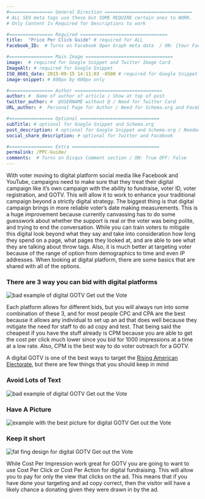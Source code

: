 ```yaml
---
#================ General Direction ================================
# ALL SEO meta tags use these but SOME REQUIRE certain ones to WORK.
# Only Content Is Required for Descriptions to work

#================ Required ================================
title:  "Price Per Click Guide" # required for ALL
Facebook_ID:  # Turns on Facebook Open Graph meta data  / ON: {Your Facebook Page ID} OFF: False

#================ Main Image ================================
image:  # required for Google Snippet and Twitter Image Card
ImageAlt: # required for Google Snippet
ISO_8601_date: 2015-09-15 14:11:03 -0500 # required for Google Snippet and Schema.org / fallback is in place if you leave it out
image-snippet: # 800px by 600px only

#================ Author ================================
author: #  Name of author of article / Show at top of post
twitter_author: #  @USERNAME without @ / Need for Twitter Card
URL_author: #  Personal Page for Author / Need for Schema.org and Facebook

#================ Optional =============================
subTitle: # optional for Google Snippet and Schema.org  
post_description: # optional for Google Snippet and Schema.org / Needed if there is no Content  
social_share_description: # optional for Twitter and Facebook

#================ Extra ================================
permalink: /PPC-Guide/
comments:  # Turns on Disqus Comment section / ON: True OFF: False
---
```

With voter moving to digital platform social media like Facebook and YouTube, campaigns need to make sure that they treat their digital campaign like it’s own campaign with the ability to fundraise, voter ID, voter registration, and GOTV. This will allow it to work to enhance your traditional campaign beyond a strictly digital strategy. The biggest thing is that digital campaign brings in more reliable voter’s date making measurements. This is a huge improvement because currently canvassing has to do some guesswork about whether the support is real or the voter was being polite, and trying to end the conversation. While you can train voters to mitigate this digital look beyond what they say and take into consideration how long they spend on a page, what pages they looked at, and are able to see what they are talking about throw tags. Also, it is much better at targeting voter because of the range of option from demographics to time and even IP addresses. When looking at digital platform, there are some basics that are shared with all of the options.

### There are 3 way you can bid with digital platforms

![bad example of digital GOTV Get out the Vote](/blog/img/ppc-matrix.jpg)

Each platform allows for different bids, but you will always run into some combination of these 3, and for most people CPC and CPA are the best because it allows any individual to set up an ad that does well because they mitigate the need for staff to do ad copy and test. That being said the cheapest if you have the stuff already is CPM because you are able to get the cost per click much lower since you bid for 1000 impressions at a time at a low rate. Also, CPM is the best way to do voter outreach for a GOTV.

A digital GOTV is one of the best ways to target the [Rising American Electorate](http://www.voterparticipation.org/the-rising-american-electorate/), but there are few things that you should keep in mind

### Avoid Lots of Text

![bad example of digital GOTV Get out the Vote](/blog/img/bad-facebook-ad.jpg)

### Have A Picture

![example with the best picture for digital GOTV Get out the Vote](/blog/img/avg-facebook-ad.jpg)

### Keep it short

![fat fing design for digital GOTV Get out the Vote](/blog/img/good-facebook-ad.jpg)

While Cost Per Impression work great for GOTV you are going to want to use Cost Per Click or Cost Per Action for digital fundraising. This will allow you to pay for only the view that clicks on the ad. This means that if you have done your targeting and ad copy correct, then the visitor will have a likely chance a donating given they were drawn in by the ad.
